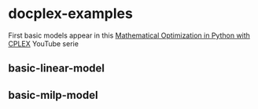 # docplex-examples

First basic models appear in this [Mathematical Optimization in Python with CPLEX](https://www.youtube.com/playlist?list=PLaxOs-8sLebuytu-pPSM4mtsR5VVlFtyW) YouTube serie 

## basic-linear-model

## basic-milp-model
 
